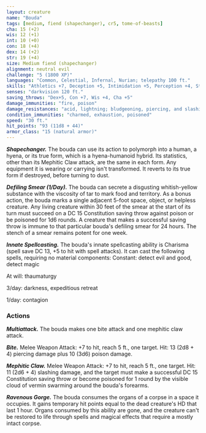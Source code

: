 ```yaml
---
layout: creature
name: "Bouda"
tags: [medium, fiend (shapechanger), cr5, tome-of-beasts]
cha: 15 (+2)
wis: 12 (+1)
int: 10 (+0)
con: 18 (+4)
dex: 14 (+2)
str: 19 (+4)
size: Medium fiend (shapechanger)
alignment: neutral evil
challenge: "5 (1800 XP)"
languages: "Common, Celestial, Infernal, Nurian; telepathy 100 ft."
skills: "Athletics +7, Deception +5, Intimidation +5, Perception +4, Stealth +5"
senses: "darkvision 120 ft."
saving_throws: "Dex+5, Con +7, Wis +4, Cha +5"
damage_immunities: "fire, poison"
damage_resistances: "acid, lightning; bludgeoning, piercing, and slashing from nonmagical weapons that aren't silvered"
condition_immunities: "charmed, exhaustion, poisoned"
speed: "30 ft."
hit_points: "93 (11d8 + 44)"
armor_class: "15 (natural armor)"
---
```


***Shapechanger.*** The bouda can use its action to polymorph into a human, a hyena, or its true form, which is a hyena-humanoid hybrid. Its statistics, other than its Mephitic Claw attack, are the same in each form. Any equipment it is wearing or carrying isn't transformed. It reverts to its true form if destroyed, before turning to dust.

***Defiling Smear (1/Day).*** The bouda can secrete a disgusting whitish-yellow substance with the viscosity of tar to mark food and territory. As a bonus action, the bouda marks a single adjacent 5-foot space, object, or helpless creature. Any living creature within 30 feet of the smear at the start of its turn must succeed on a DC 15 Constitution saving throw against poison or be poisoned for 1d6 rounds. A creature that makes a successful saving throw is immune to that particular bouda's defiling smear for 24 hours. The stench of a smear remains potent for one week.

***Innate Spellcasting.*** The bouda's innate spellcasting ability is Charisma (spell save DC 13, +5 to hit with spell attacks). It can cast the following spells, requiring no material components: Constant: detect evil and good, detect magic

At will: thaumaturgy

3/day: darkness, expeditious retreat

1/day: contagion

### Actions

***Multiattack.*** The bouda makes one bite attack and one mephitic claw attack.

***Bite.*** Melee Weapon Attack: +7 to hit, reach 5 ft., one target. Hit: 13 (2d8 + 4) piercing damage plus 10 (3d6) poison damage.

***Mephitic Claw.*** Melee Weapon Attack: +7 to hit, reach 5 ft., one target. Hit: 11 (2d6 + 4) slashing damage, and the target must make a successful DC 15 Constitution saving throw or become poisoned for 1 round by the visible cloud of vermin swarming around the bouda's forearms.

***Ravenous Gorge.*** The bouda consumes the organs of a corpse in a space it occupies. It gains temporary hit points equal to the dead creature's HD that last 1 hour. Organs consumed by this ability are gone, and the creature can't be restored to life through spells and magical effects that require a mostly intact corpse.

